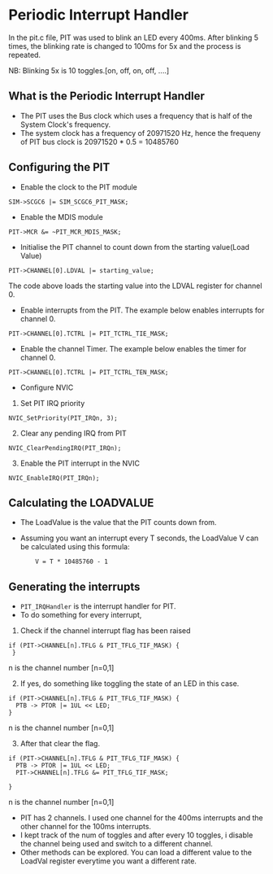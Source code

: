 # Periodic Interrupt Handler

In the pit.c file, PIT was used to blink an LED every 400ms. After blinking 5 times, the blinking rate is changed to 100ms  for 5x and the process is repeated.

NB: Blinking 5x is 10 toggles.[on, off, on, off, ....]

## What is the Periodic Interrupt Handler
- The PIT uses the Bus clock which uses a frequency that is half of the System Clock's frequency.
- The system clock has a frequency of 20971520 Hz, hence the frequeny of PIT bus clock is 20971520 * 0.5 = 10485760

## Configuring the PIT
- Enable the clock to the PIT module
```
SIM->SCGC6 |= SIM_SCGC6_PIT_MASK;
```

- Enable the MDIS module
```
PIT->MCR &= ~PIT_MCR_MDIS_MASK;
```
- Initialise the PIT channel to count down from the starting value(Load Value)
```
PIT->CHANNEL[0].LDVAL |= starting_value;
```
The code above loads the starting value into the LDVAL register for channel 0.

- Enable interrupts from the PIT. The example below enables interrupts for channel 0.
```
PIT->CHANNEL[0].TCTRL |= PIT_TCTRL_TIE_MASK;
```

- Enable the channel Timer. The example below enables the timer for channel 0.
```
PIT->CHANNEL[0].TCTRL |= PIT_TCTRL_TEN_MASK;
```

- Configure NVIC
1. Set PIT IRQ priority
 ```
 NVIC_SetPriority(PIT_IRQn, 3); 
```
2. Clear any pending IRQ from PIT
```
NVIC_ClearPendingIRQ(PIT_IRQn); 
```
            
3. Enable the PIT interrupt in the NVIC
 ```
NVIC_EnableIRQ(PIT_IRQn);
 ```
            
## Calculating the LOADVALUE 
- The LoadValue is the value that the PIT counts down from. 
- Assuming you want an interrupt every T seconds, the LoadValue V can be calculated using this formula:

          V = T * 10485760 - 1
          
 ## Generating the interrupts
 - ```PIT_IRQHandler``` is the interrupt handler for PIT.
 - To do something for every interrupt,
 1. Check if the channel interrupt flag has been raised
 ```
 if (PIT->CHANNEL[n].TFLG & PIT_TFLG_TIF_MASK) {
  }
```
n is the channel number [n=0,1]

 2. If yes, do something like toggling the state of an LED in this case.
  ```
 if (PIT->CHANNEL[n].TFLG & PIT_TFLG_TIF_MASK) {
    PTB -> PTOR |= 1UL << LED;
  }
  ```
n is the channel number [n=0,1]

 3. After that clear the flag.
  ```
 if (PIT->CHANNEL[n].TFLG & PIT_TFLG_TIF_MASK) {
    PTB -> PTOR |= 1UL << LED;
    PIT->CHANNEL[n].TFLG &= PIT_TFLG_TIF_MASK;

  }
  ```
n is the channel number [n=0,1]

 - PIT has 2 channels. I used one channel for the 400ms interrupts and the other channel for the 100ms interrupts. 
 - I kept track of the num of toggles and after every 10 toggles, i disable the channel being used and switch to a different channel.
 - Other methods can be explored. You can load a different value to the LoadVal register everytime you want a different rate.
